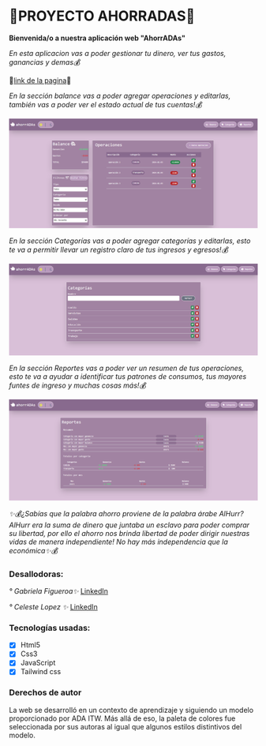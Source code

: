 # 💸PROYECTO AHORRADAS💸 

**Bienvenida/o a nuestra aplicación web "AhorrADAs"**

*En esta aplicacion vas a poder gestionar tu dinero, ver tus gastos, ganancias y demas💰*

💸[link de la pagina](https://celelo.github.io/PROYECTO--AHORRADAS/)💸

*En la sección balance vas a poder agregar operaciones y editarlas, también vas a poder ver el estado actual de tus cuentas!💰*

![Pantalla Balance](/imagenes/balance.png)

*En la sección Categorías vas a poder agregar categorías y editarlas, esto te va a permitir llevar un registro claro de tus ingresos y egresos!💰*

![Pantalla Categorías](/imagenes/categorias.png)

*En la sección Reportes vas a poder ver un resumen de tus operaciones, esto te va a ayudar a identificar tus patrones de consumos, tus mayores funtes de ingreso y muchas cosas más!💰*

![Pantalla Reportes](/imagenes/reportes.png)

*✨💰¿Sabías que la palabra ahorro proviene de la palabra árabe AlHurr? AlHurr era la suma de dinero que juntaba un esclavo para poder comprar su libertad, por ello el ahorro nos brinda libertad de poder dirigir nuestras vidas de manera independiente! No hay más independencia que la económica✨💰*

### Desallodoras:

*° Gabriela Figueroa✨* [LinkedIn](https://www.linkedin.com/in/gabriela-figueroa-196a70110/)

*° Celeste Lopez ✨* [LinkedIn](https://www.linkedin.com/in/celeste-l%C3%B3pez-879a03298/)

### Tecnologías usadas:
- [x] Html5
- [x] Css3
- [x] JavaScript
- [x] Tailwind css

### Derechos de autor
La web se desarrolló en un contexto de aprendizaje y siguiendo un modelo proporcionado por ADA ITW. Más allá de eso, la paleta de colores fue seleccionada por sus autoras al igual que algunos estilos distintivos del modelo.